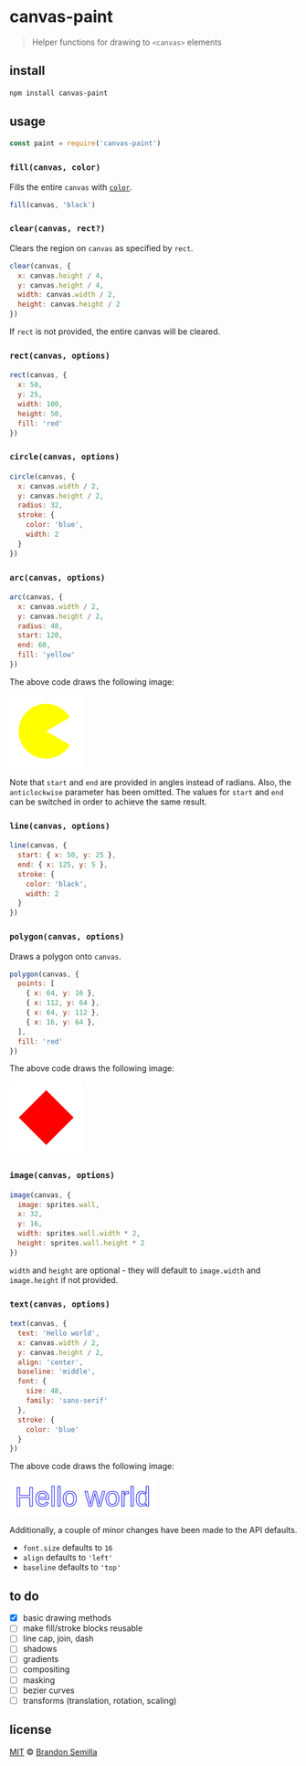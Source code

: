 # canvas-paint
> Helper functions for drawing to `<canvas>` elements

## install
```sh
npm install canvas-paint
```

## usage
```js
const paint = require('canvas-paint')
```

### `fill(canvas, color)`
Fills the entire `canvas` with [`color`](https://developer.mozilla.org/en-US/docs/Web/CSS/color_value).
```js
fill(canvas, 'black')
```

### `clear(canvas, rect?)`
Clears the region on `canvas` as specified by `rect`.
```js
clear(canvas, {
  x: canvas.height / 4,
  y: canvas.height / 4,
  width: canvas.width / 2,
  height: canvas.height / 2
})
```
If `rect` is not provided, the entire canvas will be cleared.

### `rect(canvas, options)`
```js
rect(canvas, {
  x: 50,
  y: 25,
  width: 100,
  height: 50,
  fill: 'red'
})
```

### `circle(canvas, options)`
```js
circle(canvas, {
  x: canvas.width / 2,
  y: canvas.height / 2,
  radius: 32,
  stroke: {
    color: 'blue',
    width: 2
  }
})
```

### `arc(canvas, options)`
```js
arc(canvas, {
  x: canvas.width / 2,
  y: canvas.height / 2,
  radius: 48,
  start: 120,
  end: 60,
  fill: 'yellow'
})
```
The above code draws the following image:

![arc example](img/arc.png)

Note that `start` and `end` are provided in angles instead of radians. Also, the `anticlockwise` parameter has been omitted. The values for `start` and `end` can be switched in order to achieve the same result.

### `line(canvas, options)`
```js
line(canvas, {
  start: { x: 50, y: 25 },
  end: { x: 125, y: 5 },
  stroke: {
    color: 'black',
    width: 2
  }
})
```

### `polygon(canvas, options)`
Draws a polygon onto `canvas`.
```js
polygon(canvas, {
  points: [
    { x: 64, y: 16 },
    { x: 112, y: 64 },
    { x: 64, y: 112 },
    { x: 16, y: 64 },
  ],
  fill: 'red'
})
```
The above code draws the following image:

![polygon example](img/polygon.png)

### `image(canvas, options)`
```js
image(canvas, {
  image: sprites.wall,
  x: 32,
  y: 16,
  width: sprites.wall.width * 2,
  height: sprites.wall.height * 2
})
```
`width` and `height` are optional - they will default to `image.width` and `image.height` if not provided.

### `text(canvas, options)`
```js
text(canvas, {
  text: 'Hello world',
  x: canvas.width / 2,
  y: canvas.height / 2,
  align: 'center',
  baseline: 'middle',
  font: {
    size: 48,
    family: 'sans-serif'
  },
  stroke: {
    color: 'blue'
  }
})
```
The above code draws the following image:

![text example](img/text.png)

Additionally, a couple of minor changes have been made to the API defaults.
- `font.size` defaults to `16`
- `align` defaults to `'left'`
- `baseline` defaults to `'top'`

## to do
- [x] basic drawing methods
- [ ] make fill/stroke blocks reusable
- [ ] line cap, join, dash
- [ ] shadows
- [ ] gradients
- [ ] compositing
- [ ] masking
- [ ] bezier curves
- [ ] transforms (translation, rotation, scaling)

## license
[MIT](https://opensource.org/licenses/MIT) © [Brandon Semilla](https://git.io/semibran)
